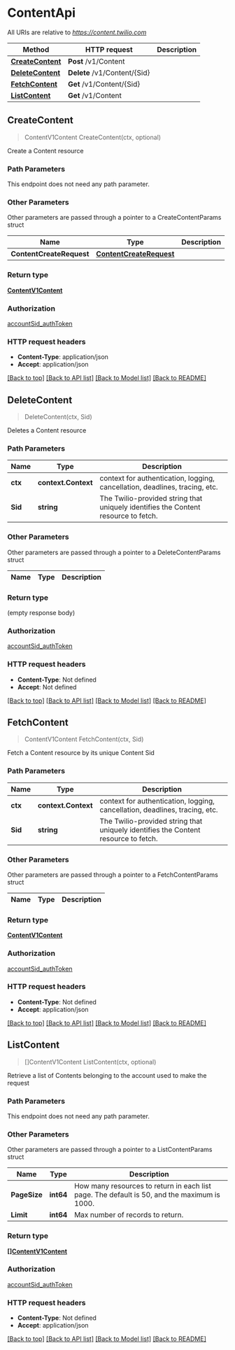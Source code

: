 # ContentApi

All URIs are relative to *https://content.twilio.com*

Method | HTTP request | Description
------------- | ------------- | -------------
[**CreateContent**](ContentApi.md#CreateContent) | **Post** /v1/Content | 
[**DeleteContent**](ContentApi.md#DeleteContent) | **Delete** /v1/Content/{Sid} | 
[**FetchContent**](ContentApi.md#FetchContent) | **Get** /v1/Content/{Sid} | 
[**ListContent**](ContentApi.md#ListContent) | **Get** /v1/Content | 



## CreateContent

> ContentV1Content CreateContent(ctx, optional)



Create a Content resource

### Path Parameters

This endpoint does not need any path parameter.

### Other Parameters

Other parameters are passed through a pointer to a CreateContentParams struct


Name | Type | Description
------------- | ------------- | -------------
**ContentCreateRequest** | [**ContentCreateRequest**](ContentCreateRequest.md) | 

### Return type

[**ContentV1Content**](ContentV1Content.md)

### Authorization

[accountSid_authToken](../README.md#accountSid_authToken)

### HTTP request headers

- **Content-Type**: application/json
- **Accept**: application/json

[[Back to top]](#) [[Back to API list]](../README.md#documentation-for-api-endpoints)
[[Back to Model list]](../README.md#documentation-for-models)
[[Back to README]](../README.md)


## DeleteContent

> DeleteContent(ctx, Sid)



Deletes a Content resource

### Path Parameters


Name | Type | Description
------------- | ------------- | -------------
**ctx** | **context.Context** | context for authentication, logging, cancellation, deadlines, tracing, etc.
**Sid** | **string** | The Twilio-provided string that uniquely identifies the Content resource to fetch.

### Other Parameters

Other parameters are passed through a pointer to a DeleteContentParams struct


Name | Type | Description
------------- | ------------- | -------------

### Return type

 (empty response body)

### Authorization

[accountSid_authToken](../README.md#accountSid_authToken)

### HTTP request headers

- **Content-Type**: Not defined
- **Accept**: Not defined

[[Back to top]](#) [[Back to API list]](../README.md#documentation-for-api-endpoints)
[[Back to Model list]](../README.md#documentation-for-models)
[[Back to README]](../README.md)


## FetchContent

> ContentV1Content FetchContent(ctx, Sid)



Fetch a Content resource by its unique Content Sid

### Path Parameters


Name | Type | Description
------------- | ------------- | -------------
**ctx** | **context.Context** | context for authentication, logging, cancellation, deadlines, tracing, etc.
**Sid** | **string** | The Twilio-provided string that uniquely identifies the Content resource to fetch.

### Other Parameters

Other parameters are passed through a pointer to a FetchContentParams struct


Name | Type | Description
------------- | ------------- | -------------

### Return type

[**ContentV1Content**](ContentV1Content.md)

### Authorization

[accountSid_authToken](../README.md#accountSid_authToken)

### HTTP request headers

- **Content-Type**: Not defined
- **Accept**: application/json

[[Back to top]](#) [[Back to API list]](../README.md#documentation-for-api-endpoints)
[[Back to Model list]](../README.md#documentation-for-models)
[[Back to README]](../README.md)


## ListContent

> []ContentV1Content ListContent(ctx, optional)



Retrieve a list of Contents belonging to the account used to make the request

### Path Parameters

This endpoint does not need any path parameter.

### Other Parameters

Other parameters are passed through a pointer to a ListContentParams struct


Name | Type | Description
------------- | ------------- | -------------
**PageSize** | **int64** | How many resources to return in each list page. The default is 50, and the maximum is 1000.
**Limit** | **int64** | Max number of records to return.

### Return type

[**[]ContentV1Content**](ContentV1Content.md)

### Authorization

[accountSid_authToken](../README.md#accountSid_authToken)

### HTTP request headers

- **Content-Type**: Not defined
- **Accept**: application/json

[[Back to top]](#) [[Back to API list]](../README.md#documentation-for-api-endpoints)
[[Back to Model list]](../README.md#documentation-for-models)
[[Back to README]](../README.md)

